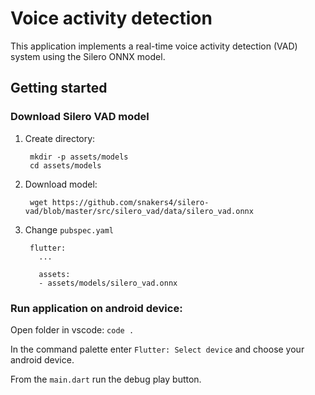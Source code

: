 # Voice activity detection

This application implements a real-time voice activity detection (VAD) system using the Silero ONNX model.

## Getting started

### Download Silero VAD model

1. Create directory:

		mkdir -p assets/models
		cd assets/models

2. Download model:

		wget https://github.com/snakers4/silero-vad/blob/master/src/silero_vad/data/silero_vad.onnx
	
3. Change `pubspec.yaml`

		flutter:
		  ...
	
		  assets:
		  - assets/models/silero_vad.onnx

### Run application on android device:

Open folder in vscode: `code .`

In the command palette enter `Flutter: Select device` and choose your android device.

From the `main.dart` run the debug play button.
   
   	
